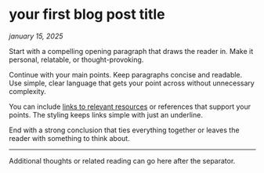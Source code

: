 # your first blog post title

*january 15, 2025*

Start with a compelling opening paragraph that draws the reader in. Make it personal, relatable, or thought-provoking.

Continue with your main points. Keep paragraphs concise and readable. Use simple, clear language that gets your point across without unnecessary complexity.

You can include [links to relevant resources](#) or references that support your points. The styling keeps links simple with just an underline.

End with a strong conclusion that ties everything together or leaves the reader with something to think about.

---

Additional thoughts or related reading can go here after the separator.